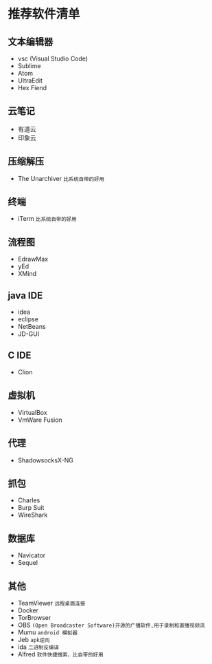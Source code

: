 # 推荐软件清单

## 文本编辑器
* vsc (Visual Studio Code)
* Sublime
* Atom
* UltraEdit
* Hex Fiend

## 云笔记
* 有道云
* 印象云

## 压缩解压
* The Unarchiver `比系统自带的好用`

## 终端
* iTerm `比系统自带的好用`

## 流程图
* EdrawMax
* yEd
* XMind

## java IDE
* idea
* eclipse
* NetBeans
* JD-GUI

## C IDE
* Clion

## 虚拟机
* VirtualBox
* VmWare Fusion

## 代理
* ShadowsocksX-NG

## 抓包
* Charles
* Burp Suit
* WireShark

## 数据库
* Navicator
* Sequel

## 其他
* TeamViewer `远程桌面连接`
* Docker
* TorBrowser
* OBS   `(Open Broadcaster Software)开源的广播软件,用于录制和直播视频流`
* Mumu  `android 模拟器`
* Jeb  `apk逆向`
* ida `二进制反编译`
* Alfred `软件快捷搜索，比自带的好用`

